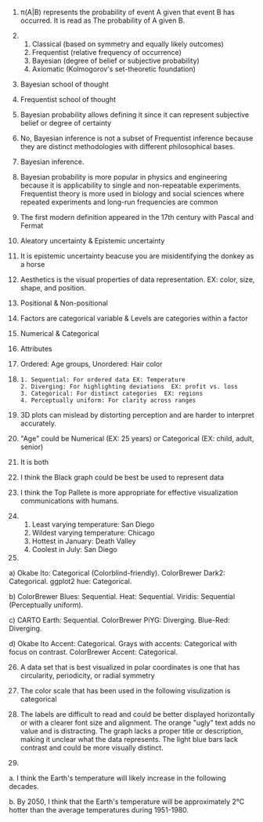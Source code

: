 1. π(A|B) represents the probability of event A given that event B has occurred. It is read as The probability of A given B.

2.
     1. Classical (based on symmetry and equally likely outcomes)
     2. Frequentist (relative frequency of occurrence)
     3. Bayesian (degree of belief or subjective probability)
     4. Axiomatic (Kolmogorov's set-theoretic foundation)

3. Bayesian school of thought

4. Frequentist school of thought

5. Bayesian probability allows defining it since it can represent subjective belief or degree of certainty

6. No, Bayesian inference is not a subset of Frequentist inference because they are distinct methodologies with different philosophical bases.

7. Bayesian inference.

8. Bayesian probability is more popular in physics and engineering because it is applicability to single and non-repeatable experiments. Frequentist theory is more used in biology and social sciences where repeated experiments and long-run frequencies are common

9. The first modern definition appeared in the 17th century with Pascal and Fermat

10. Aleatory uncertainty & Epistemic uncertainty

11. It is epistemic uncertainty beacuse you are misidentifying the donkey as a horse

12. Aesthetics is the visual properties of data representation. EX: color, size, shape, and position.

13. Positional & Non-positional

14. Factors are categorical variable & Levels are categories within a factor

15.  Numerical & Categorical

16.  Attributes

17.  Ordered: Age groups, Unordered: Hair color

18.
        1. Sequential: For ordered data EX: Temperature
        2. Diverging: For highlighting deviations  EX: profit vs. loss
        3. Categorical: For distinct categories  EX: regions
        4. Perceptually uniform: For clarity across ranges
   
19. 3D plots can mislead by distorting perception and are harder to interpret accurately.

20. "Age" could be Numerical (EX: 25 years) or Categorical (EX: child, adult, senior)

21. It is both

22. I think the Black graph could be best be used to represent data

23. I think the Top Pallete is more appropriate for effective visualization communications with humans.

24.
    1. Least varying temperature: San Diego
    2. Wildest varying temperature: Chicago
    3. Hottest in January: Death Valley
    4. Coolest in July: San Diego

  25. 

a)
Okabe Ito: Categorical (Colorblind-friendly).
ColorBrewer Dark2: Categorical.
ggplot2 hue: Categorical.

b)
ColorBrewer Blues: Sequential.
Heat: Sequential.
Viridis: Sequential (Perceptually uniform).

c)
CARTO Earth: Sequential.
ColorBrewer PiYG: Diverging.
Blue-Red: Diverging.

d)
Okabe Ito Accent: Categorical.
Grays with accents: Categorical with focus on contrast.
ColorBrewer Accent: Categorical.

26. A data set that is best visualized in polar coordinates is one that has circularity, periodicity, or radial symmetry

27. The color scale that has been used in the following visulization is categorical
 
28. The labels are difficult to read and could be better displayed horizontally or with a clearer font size and alignment. The orange "ugly" text adds no value and is distracting. The graph lacks a proper title or description, making it unclear what the data represents. The light blue bars lack contrast and could be more visually distinct.

29.

 a. I think the  Earth's temperature will likely increase in the following decades.

 b. By 2050, I think that the Earth's temperature will be approximately 2°C hotter than the average temperatures during 1951-1980. 
